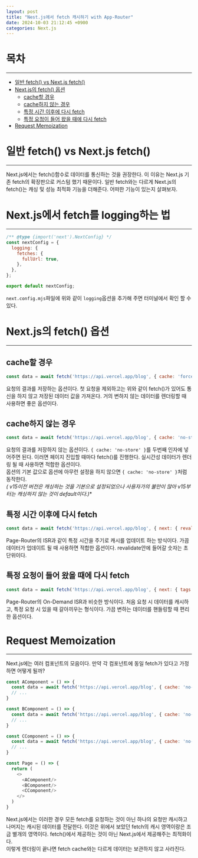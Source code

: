 ```yaml
---
layout: post
title: "Nest.js에서 fetch 캐시하기 with App-Router"
date: 2024-10-03 21:12:45 +0900
categories: Next.js
---
```


# 목차
<hr>

- [일반 fetch() vs Next.js fetch()](#일반-fetch-vs-nextjs-fetch)
- [Next.js의 fetch() 옵션](#nextjs의-fetch-옵션)
  - [cache할 경우](#cache할-경우)
  - [cache하지 않는 경우](#cache하지-않는-경우)
  - [특정 시간 이후에 다시 fetch](#특정-시간-이후에-다시-fetch)
  - [특정 요청이 들어 왔을 때에 다시 fetch](#특정-요청이-들어-왔을-때에-다시-fetch)
- [Request Memoization](#request-memoization)


# 일반 fetch() vs Next.js fetch()
<hr>
Next.js에서는 fetch()함수로 데이터를 통신하는 것을 권장한다. 이 이유는 Next.js 기존 fetch의 확장판으로 커스텀 했기 때문이다. 일반 fetch와는 다르게 Next.js의 fetch()는 캐싱 및 성능 최적화 기능을 더해준다. 어떠한 기능이 있는지 살펴보자.

# Next.js에서 fetch를 logging하는 법
<hr>

```js
/** @type {import('next').NextConfig} */
const nextConfig = {
  logging: {
    fetches: {
      fullUrl: true,
    },
  },
};

export default nextConfig;
```
`next.config.mjs`파일에 위와 같이 `logging`옵션을 추가해 주면 터미널에서 확인 할 수 있다.

# Next.js의 fetch() 옵션
<hr>

## cache할 경우
``` js
const data = await fetch('https://api.vercel.app/blog', { cache: 'force-cach' })
```
요청의 결과를 저장하는 옵션이다. 첫 요청을 제외하고는 위와 같이 fetch()가 있어도 통신을 하지 않고 저장된 데이터 값을 가져온다. 거의 변하지 않는 데이터를 렌더링할 때 사용하면 좋은 옵션이다.

## cache하지 않는 경우
``` js
const data = await fetch('https://api.vercel.app/blog', { cache: 'no-store' })
```
요청의 결과를 저장하지 않는 옵션이다. `{ cache: 'no-store' }`를 두번째 인자에 넣어주면 된다. 이러면 페이지 진입할 때마다 fetch()를 진행한다. 실시간성 데이터가 렌더링 될 때 사용하면 적합한 옵션이다.<br>
옵션의 기본 값으로 옵션에 아무런 설정을 하지 않으면 `{ cache: 'no-store' }`처럼 동작한다.<br>
**(* v15이전 버전은 캐싱하는 것을 기본으로 설정되었으나 사용자가의 불만이 많아 v15부터는 캐싱하지 않는 것이 default이다.)**

## 특정 시간 이후에 다시 fetch
``` js
const data = await fetch('https://api.vercel.app/blog', { next: { revalidate: 3 } })
```

Page-Router의 ISR과 같이 특정 시간을 주기로 캐시를 업데이트 하는 방식이다. 가끔 데이터가 업데이트 될 때 사용하면 적합한 옵션이다. revalidate안에 들어갈 숫자는 초단위이다.

## 특정 요청이 들어 왔을 때에 다시 fetch
``` js
const data = await fetch('https://api.vercel.app/blog', { next: { tags: ['a']}})
```
Page-Router의 On-Demand ISR과 비슷한 방식이다. 처음 요청 시 데이터를 캐시하고, 특정 요청 시 있을 때 갈아끼우는 형식이다. 가끔 변하는 데이터를 핸들링할 때 편리한 옵션이다.

# Request Memoization
<hr>

Next.js에는 여러 컴포넌트의 모음이다. 만약 각 컴포넌트에 동일 fetch가 있다고 가정하면 어떻게 될까?<br>

``` js
const AComponent = () => {
  const data = await fetch('https://api.vercel.app/blog', { cache: 'no-store' })
  // ...
}

const BComponent = () => {
  const data = await fetch('https://api.vercel.app/blog', { cache: 'no-store' })
  // ...
}

const CComponent = () => {
  const data = await fetch('https://api.vercel.app/blog', { cache: 'no-store' })
  // ...
}

const Page = () => {
  return (
    <>
      <AComponent/>
      <BComponent/>
      <CComponent/>
    </>
  )
}
```

Next.js에서는 이러한 경우 모든 fetch를 요청하는 것이 아닌 하나의 요청만 캐시하고 나머지는 캐시된 데이터를 전달한다. 이것은 위에서 보았던 fetch의 캐시 영역이랑은 조금 별개의 영역이다. fetch()에서 제공하는 것이 아닌 Next.js에서 제공해주는 최적화이다. <br>
이렇게 렌더링이 끝나면 fetch cache와는 다르게 데이터는 보관하지 않고 사라진다.

